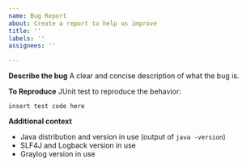 ```yaml
---
name: Bug Report
about: Create a report to help us improve
title: ''
labels: ''
assignees: ''

---
```


**Describe the bug**
A clear and concise description of what the bug is.

**To Reproduce**
JUnit test to reproduce the behavior:
```
insert test code here
```

**Additional context**
* Java distribution and version in use (output of `java -version`)
* SLF4J and Logback version in use
* Graylog version in use
